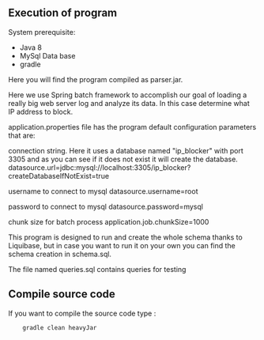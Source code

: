 Execution of program
----
System prerequisite:
- Java 8
- MySql Data base
- gradle


Here you will find the program compiled as parser.jar. 

Here we use Spring batch framework to accomplish our goal of loading a really big web server log and analyze its data. 
In this case determine what IP address to block.
  
application.properties file has the program default configuration parameters that are:

connection string. Here it uses a database named "ip_blocker" with
port 3305 and as you can see if it does not exist it will create the database.
datasource.url=jdbc:mysql://localhost:3305/ip_blocker?createDatabaseIfNotExist=true

username to connect to mysql
datasource.username=root

password to connect to mysql
datasource.password=mysql

chunk size for batch process
application.job.chunkSize=1000

This program is designed to run and create the whole schema thanks to Liquibase, but in case you want to run it on your own
you can find the schema creation in schema.sql.

The file named queries.sql contains queries for testing


Compile source code
----

If you want to compile the source code type :

        gradle clean heavyJar
